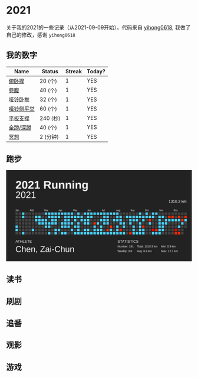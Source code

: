# 2021
关于我的2021的一些记录（从2021-09-09开始）。代码来自 [yihong0618](https://github.com/yihong0618/2021l), 我做了自己的修改，感谢 `yihong0618`

## 我的数字

<!--START_SECTION:my_number-->
| Name | Status | Streak | Today? | 
 | ---- | ---- | ---- | ---- |
| [俯卧撑](https://github.com/chenzaichun/2021/issues/6) | 20 (个) | 1 | YES |
| [卷腹](https://github.com/chenzaichun/2021/issues/3) | 40 (个) | 1 | YES |
| [哑铃卧推](https://github.com/chenzaichun/2021/issues/5) | 32 (个) | 1 | YES |
| [哑铃侧平举](https://github.com/chenzaichun/2021/issues/4) | 60 (个) | 1 | YES |
| [平板支撑](https://github.com/chenzaichun/2021/issues/2) | 240 (秒) | 1 | YES |
| [全蹲/深蹲](https://github.com/chenzaichun/2021/issues/1) | 40 (个) | 1 | YES |
| [冥想](https://github.com/chenzaichun/2021/issues/7) | 2 (分钟) | 1 | YES |

<!--END_SECTION:my_number-->

## 跑步

![](https://raw.githubusercontent.com/chenzaichun/running_page/gh-pages/static/assets/github_2021.svg)


## 读书

<!--START_SECTION:my_read-->

<!--END_SECTION:my_read-->

## 刷剧

<!--START_SECTION:my_drama-->
<!--END_SECTION:my_drama-->

## 追番

<!--START_SECTION:my_bangumi-->
<!--END_SECTION:my_bangumi-->

## 观影

<!--START_SECTION:my_movie-->
<!--END_SECTION:my_movie-->

## 游戏
<!--START_SECTION:my_game-->
<!--END_SECTION:my_game-->

